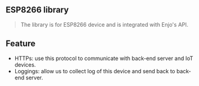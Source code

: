 ## ESP8266 library
> The library is for ESP8266 device and is integrated with Enjo's API.

## Feature

 - HTTPs: use this protocol to communicate with back-end server and IoT devices.
 - Loggings: allow us to collect log of this device and send back to back-end server.
